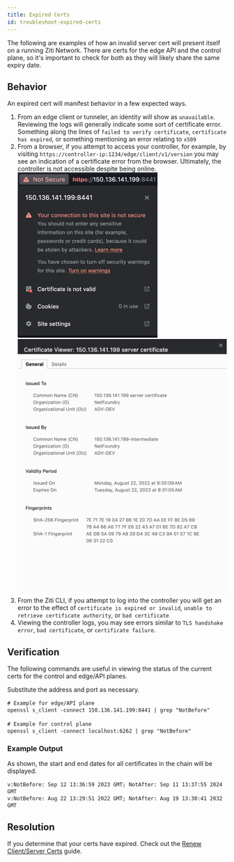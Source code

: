 ```yaml
---
title: Expired Certs
id: troubleshoot-expired-certs
---
```


The following are examples of how an invalid server cert will present itself on a running Ziti Network. There are certs 
for the edge API and the control plane, so it's important to check for both as they will likely share the same expiry 
date.

## Behavior
An expired cert will manifest behavior in a few expected ways. 
1. From an edge client or tunneler, an identity will show as `unavailable`. Reviewing the logs will generally indicate 
some sort of certificate error. Something along the lines of `failed to verify certificate`, `certificate has expired`,
or something mentioning an error relating to `x509`
2. From a browser, if you attempt to access your controller, for example, by visiting 
`https://controller-ip:1234/edge/client/v1/version` you may see an indication of a certificate error from the browser. 
Ultimately, the controller is not accessible despite being online.
![img.png](invalid-certificate.png)
![img.png](browser-cert-viewer-invalid.png)
3. From the Ziti CLI, if you attempt to log into the controller you will get an error to the effect of 
`certificate is expired or invalid`, `unable to retrieve certificate authority`, or `bad certificate`
4. Viewing the controller logs, you may see errors similar to `TLS handshake error`, `bad certificate`, or 
`certificate failure`.

## Verification
The following commands are useful in viewing the status of the current certs for the control and edge/API planes.

Substitute the address and port as necessary.
```
# Example for edge/API plane
openssl s_client -connect 150.136.141.199:8441 | grep "NotBefore"

# Example for control plane
openssl s_client -connect localhost:6262 | grep "NotBefore"
```
### Example Output
As shown, the start and end dates for all certificates in the chain will be displayed.
```
v:NotBefore: Sep 12 13:36:59 2023 GMT; NotAfter: Sep 11 13:37:55 2024 GMT
v:NotBefore: Aug 22 13:29:51 2022 GMT; NotAfter: Aug 19 13:30:41 2032 GMT
```

## Resolution
If you determine that your certs have expired. Check out the [Renew Client/Server Certs](renew-cert.md) guide.